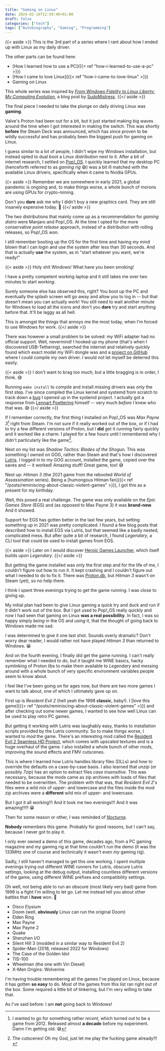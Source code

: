 ```yaml
---
title: "Gaming on Linux"
date: 2024-02-16T12:59:46+01:00
draft: false
categories: ["tech"]
tags: ["Autobiography", "Gaming", "Programming"]
---
```


{{< aside >}}
This is the 3rd part of a series where I rant about how I ended up with Linux as my daily driver.

The other parts can be found here:

* [How I learned how to use a PC]({{< ref "how-i-learned-to-use-a-pc" >}})
* [How I came to love Linux]({{< ref "how-i-came-to-love-linux" >}})
* Gaming on Linux

This whole series was inspired by [_From Windows Fidelity to Linux Liberty: My Computing Evolution_](https://www.sudoversity.fyi/posts/windows-fidelity-linux-liberty/), a blog post by [SudoMistress](https://www.sudoversity.fyi/about/).
{{</ aside >}}

The final piece I needed to take the plunge on daily driving Linux was **gaming**.

Valve's Proton had been out for a bit, but it just started making big waves around the time when I got interested in making the switch. This was shortly **before** the Steam Deck was announced, which has since proven to be wildly successful and has probably been the biggest push for gaming on Linux.

I guess similar to a lot of people, I didn't wipe my Windows installation, but instead opted to dual boot a Linux distribution next to it. After a bit of internet research, I settled on [Pop!_OS](https://pop.system76.com/). I quickly learned that my desktop PC (henceforth referred to as _gaming rig_ 😅) was a bit ill matched with the available Linux drivers, specifically when it came to Nvidia GPUs.

{{< aside >}}
Remember we are somewhere in early 2021, a global pandemic is ongoing and, to make things worse, a whole bunch of morons are using GPUs for crypto-mining.

Don't you **dare** ask me why I didn't buy a new graphics card. They are still insanely expensive today. 😬
{{</ aside >}}

The two distributions that mainly come up as a recommendation for _gaming distro_ were Manjaro and Pop!_OS. At the time I opted for the more conservative _point release_ approach, instead of a distribution with rolling releases, so Pop!_OS won.

I still remember booting up the OS for the first time and having my mind blown that I can login and use the system after less than 30 seconds. And that is actually **use** the system, as in "start whatever you want, we're ready!"

{{< aside >}}
Holy shit Windows! What have you been smoking!

I have a pretty competent working laptop and it still takes me over two minutes to start _working_.

Surely someone else has observed this, right? You boot up the PC and eventually the splash screen will go away and allow you to log in -- but that doesn't mean you can actually work! You still need to wait another minute for Windows to load all the icons and don't you **dare** try and start anything before that. It'll be laggy as all hell.

This is amongst the things that annoys me the most today, when I'm forced to use Windows for work.
{{</ aside >}}

There was however a small problem to be solved: my WiFi adapter had no official support. Well, nevermind! I hooked up my phone (that's when I discovered USB-Tethering), searched the internet and relatively quickly found which exact model my WiFi dongle was and a [project on GitHub](https://github.com/cilynx/rtl88x2bu) where I could compile my own driver. I would not let myself be deterred this easily.

{{< aside >}}
I don't want to brag too much, but a little bragging is in order, I think. 😅

Running `make install` to compile and install missing drivers was only the first step. I've since compiled the Linux kernel and systemd from scratch to track down a [bug](https://github.com/systemd/systemd/issues/21466) I opened up in the systemd project. I actually got a response from [Lennart Poettering](https://github.com/poettering) himself -- very much _before_ I knew who that was. 😅
{{</ aside >}}

If I remember correctly, the first thing I installed on Pop!_OS was _Max Payne 3_[^max-payne3] right from Steam. I'm not sure if it really worked out of the box, or if I had to try a few different versions of Proton, but I **did** get it running fairly quickly and it worked like a charm. I played for a few hours until I remembered why I didn't particularly like the game[^not-liking-max-payne3].

Next on my list was _Shadow Tactics: Blades of the Shogun_. This was something I owned on GOG, rather than Steam and that's how I discovered [Lutris](https://lutris.net/). I logged in to my GOG account, installed the game, copied over the saves and -- it worked! Amazing stuff! Great game, too! 😅

Next up: _Hitman 3_ (the 2021 game from the rebooted _World of Assassination_ series). Being a [humongous Hitman fan]({{< ref "/posts/reminiscing-about-classic-violent-games" >}}), I got this as a present for my birthday.

Well, this posed a real challenge. The game was only available on the _Epic Games Store_ (EGS) and (as opposed to Max Payne 3) it was **brand-new**. And it showed.

Support for EGS has gotten better in the last few years, but setting something up in 2021 was pretty complicated. I found a few blog posts that described how to install EGS via Lutris, but that seemed like a badly nested, complicated mess. But after quite a bit of research, I found _Legendary_, a CLI tool that could be used to install games from EGS.

{{< aside >}}
Later on I would discover [Heroic Games Launcher](https://heroicgameslauncher.com/), which itself builds upon _Legendary_.
{{</ aside >}}

But getting the game installed was only the first step and for the life of me, I couldn't figure out how to run it. It kept crashing and I couldn't figure out what I needed to do to fix it. There was [Proton.db](https://protondb.com), but _Hitman 3_ wasn't on Steam (yet), so no help there.

I think I spent three evenings trying to get the game running. I was close to giving up.

My initial plan had been to give Linux gaming a quick try and duck and run if it didn't work out of the box. But I got used to Pop!_OS really quickly and now I had seen that gaming on Linux **was a real possibility**. In fact, I was so happy simply _being_ in the OS and _using_ it, that the thought of going back to Windows made me sad.

I was determined to give it one last shot. Sounds overly dramatic? Don't worry dear reader, I would rather not have played _Hitman 3_ than returned to Windows. 😁

And on the fourth evening, I finally did get the game running. I can't really remember what I needed to do, but it taught me WINE basics, hacky symlinking of Proton libs to make them available to _Legendary_ and messing around with a whole bunch of very specific environment variables people seem to know about.

I feel like I've been going on for ages now, but there are two more games I want to talk about, one of which I ultimately gave up on.

First up is _Resident Evil 2_ (hell yeah the 1998 **classic**, baby!). I [love this game]({{< ref "/posts/reminiscing-about-classic-violent-games" >}}) and after checking out some newer games, I wanted to see how well Linux can be used to play retro PC games.

But getting it working with Lutris was laughably easy, thanks to installation scripts provided by the Lutris community. So to make things worse, I wanted to _mod_ the game. There's an interesting mod called the [Resident Evil 2 Seamless HD Project](https://www.reshdp.com/re2/), which comes with upscaled textures and is a huge overhaul of the game. I also installed a whole bunch of other mods, improving the sound effects and FMV cutscenes.

This is where I learned how Lutris handles library files (DLLs) and how to override the defaults on a case-by-case basis. I also learned that _unzip_ (or possibly _7zip_) has an option to extract files _case insensitive_. This was necessary, because the mods came as zip archives with loads of files that needed to be overwritten. The problem with that was, that _Resident Evil 2_'s files were a wild mix of upper- and lowercase and the files inside the mod zip archives were a **different** wild mix of upper- and lowercase.

But I got it all working!!! And it took me two evenings!!! And it was amazing!!!!! 😁

Then for some reason or other, I was reminded of [_Nocturne_](https://www.pcgamingwiki.com/wiki/Nocturne).

**Nobody** remembers this game. Probably for good reasons, but I can't say, because I never got to play it.

I only ever owned a demo of this game, decades ago, from a PC gaming magazine and my gaming rig at that time couldn't run the demo (it was the 133MHz one of course and technically it wasn't even _my_ gaming rig).

Sadly, I still haven't managed to get this one working. I spent multiple evenings trying out different WINE runners for Lutris, obscure Lutris settings, looking at the debug output, installing countless different versions of the game, using different WINE prefixes and compatibility settings.

Oh well, not being able to run an obscure (most likely very bad) game from 1999 is a fight I'm willing to let go. Let me instead tell you about other battles that I **have** won. 🙂

* Disco Elysium
* Doom (well, **obviously** Linux can run the original Doom)
* Elden Ring
* Max Payne
* Max Payne 2
* Quake
* Shenzhen I/O
* Silent Hill 3 (modded in a similar way to Resident Evil 2)
* Spider-Man (2018, released 2022 for Windows)
* The Case of the Golden Idol
* TIS-100
* Wheelman (the one with Vin Diesel)
* X-Men Origins: Wolverine

I'm having trouble remembering all the games I've played on Linux, because it has gotten **so easy** to do. Most of the games from this list ran right out of the box. Some required a little bit of tinkering, but I'm very willing to take that.

As I've said before: I am **not** going back to Windows!

[^max-payne3]: I wanted to go for something rather _recent_, which turned out to be a game from 2012. Released almost **a decade** before my experiment. Damn I'm getting old. 😅

[^not-liking-max-payne3]: The cutscenes! Oh my God, just let me play the fucking game already!!!
